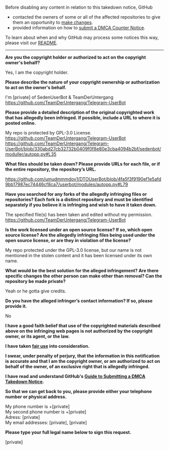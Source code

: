 Before disabling any content in relation to this takedown notice, GitHub
- contacted the owners of some or all of the affected repositories to give them an opportunity to [make changes](https://docs.github.com/en/github/site-policy/dmca-takedown-policy#a-how-does-this-actually-work).
- provided information on how to [submit a DMCA Counter Notice](https://docs.github.com/en/articles/guide-to-submitting-a-dmca-counter-notice).

To learn about when and why GitHub may process some notices this way, please visit our [README](https://github.com/github/dmca/blob/master/README.md).

---

**Are you the copyright holder or authorized to act on the copyright owner's behalf?**

Yes, I am the copyright holder.

**Please describe the nature of your copyright ownership or authorization to act on the owner's behalf.**

I'm [private] of SedenUserBot & TeamDerUntergang  
https://github.com/TeamDerUntergang/Telegram-UserBot

**Please provide a detailed description of the original copyrighted work that has allegedly been infringed. If possible, include a URL to where it is posted online.**

My repo is protected by GPL-3.0 License.  
https://github.com/TeamDerUntergang/Telegram-UserBot  
https://github.com/TeamDerUntergang/Telegram-UserBot/blob/330abd27cb32732b0409f0f8e80e3cba4094b2bf/sedenbot/moduller/autopp.py#L35

**What files should be taken down? Please provide URLs for each file, or if the entire repository, the repository’s URL.**

https://github.com/umudmmmdov1/DTOUserBot/blob/4fa5f3f9190ef1e5afd9bb17987ec74446cf8ca7/userbot/modules/autopp.py#L79

**Have you searched for any forks of the allegedly infringing files or repositories? Each fork is a distinct repository and must be identified separately if you believe it is infringing and wish to have it taken down.**

The specified file(s) has been taken and edited without my permission.  
https://github.com/TeamDerUntergang/Telegram-UserBot

**Is the work licensed under an open source license? If so, which open source license? Are the allegedly infringing files being used under the open source license, or are they in violation of the license?**

My repo protected under the GPL-3.0 license, but our name is not mentioned in the stolen content and it has been licensed under its own name.

**What would be the best solution for the alleged infringement? Are there specific changes the other person can make other than removal? Can the repository be made private?**

Yeah or he gotta give credits.

**Do you have the alleged infringer’s contact information? If so, please provide it.**

No

**I have a good faith belief that use of the copyrighted materials described above on the infringing web pages is not authorized by the copyright owner, or its agent, or the law.**

**I have taken <a href="https://www.lumendatabase.org/topics/22">fair use</a> into consideration.**

**I swear, under penalty of perjury, that the information in this notification is accurate and that I am the copyright owner, or am authorized to act on behalf of the owner, of an exclusive right that is allegedly infringed.**

**I have read and understand GitHub's <a href="https://docs.github.com/articles/guide-to-submitting-a-dmca-takedown-notice/">Guide to Submitting a DMCA Takedown Notice</a>.**

**So that we can get back to you, please provide either your telephone number or physical address.**

My phone number is +[private]  
My second phone number is +[private]  
Adress: [private]  
My email addresses: [private], [private]

**Please type your full legal name below to sign this request.**

[private]
